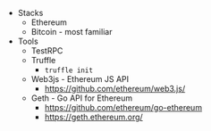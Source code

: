 * Stacks
    * Ethereum
    * Bitcoin - most familiar
* Tools
    * TestRPC 
    * Truffle
        * `truffle init`
    * Web3js - Ethereum JS API
        * https://github.com/ethereum/web3.js/
    * Geth - Go API for Ethereum
        * https://github.com/ethereum/go-ethereum
        * https://geth.ethereum.org/
